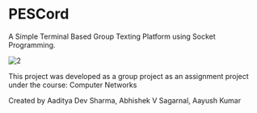 # PESCord
A Simple Terminal Based Group Texting Platform using Socket Programming.

![2](https://github.com/Aadi1659/PESCord/assets/90966493/6fdf273f-c2df-4ceb-98f2-8096de941f69)

This project was developed as a group project as an assignment project under the course: Computer Networks

Created by Aaditya Dev Sharma, Abhishek V Sagarnal, Aayush Kumar

